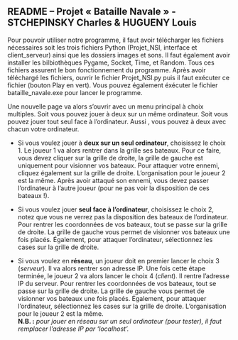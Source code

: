 ﻿﻿README – Projet « Bataille Navale » - STCHEPINSKY Charles & HUGUENY Louis
 ------------

Pour pouvoir utiliser notre programme, il faut avoir télécharger les fichiers nécessaires soit les trois fichiers Python 
(Projet_NSI, interface et client_serveur) ainsi que les dossiers images et sons. Il faut également avoir installer les bilbiothèques Pygame, Socket, Time, et Random. Tous ces fichiers assurent le bon 
fonctionnement du programme. Après avoir téléchargé les fichiers, ouvrir le fichier Projet_NSI.py puis il faut exécuter ce 
fichier (bouton Play en vert). Vous pouvez également éxécuter le fichier bataille_navale.exe pour lancer le programme. 

Une nouvelle page va alors s’ouvrir avec un menu principal à choix multiples. Soit vous 
pouvez jouer à deux sur un même ordinateur. Soit vous pouvez jouer tout seul face à l’ordinateur. Aussi , vous pouvez à deux 
avec chacun votre ordinateur.

- Si vous voulez jouer à __deux sur un seul ordinateur__, choisissez le choix 1. Le joueur 1 va alors rentrer dans la grille ses 
bateaux. Pour ce faire, vous devez cliquer sur la grille de droite, la grille de gauche est uniquement pour visionner vos 
bateaux. Pour attaquer votre ennemi, cliquez également sur la grille de droite. L’organisation pour le joueur 2 est la même. 
Après avoir attaqué son ennemi, vous devez passer l’ordinateur à l’autre joueur (pour ne pas voir la disposition de ces 
bateaux !).

- Si vous voulez jouer __seul face à l’ordinateur__, choisissez le choix 2, notez que vous ne verrez pas la disposition des 
bateaux de l’ordinateur. Pour rentrer les coordonnées de vos bateaux, tout se passe sur la grille de droite. La grille de 
gauche vous permet de visionner vos bateaux une fois placés. Également, pour attaquer l’ordinateur, sélectionnez les cases 
sur la grille de droite.

- Si vous voulez en __réseau__, un joueur doit en premier lancer le choix 3 (_serveur_). Il va alors rentrer son adresse IP. Une fois
cette étape terminée, le joueur 2 va alors lancer le choix 4 (_client_). Il rentre l’adresse IP du serveur. Pour rentrer les 
coordonnées de vos bateaux, tout se passe sur la grille de droite. La grille de gauche vous permet de visionner vos bateaux
une fois placés. Également, pour attaquer l’ordinateur, sélectionnez les cases sur la grille de droite. L’organisation pour 
le joueur 2 est la même.    
__N.B. :__ *pour jouer en réseau sur un seul ordinateur (pour tester), il faut remplacer l’adresse IP par ‘localhost’.*
